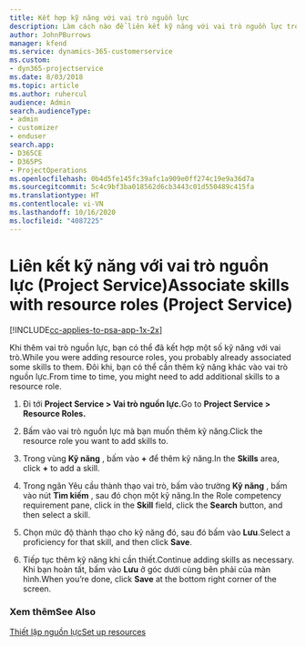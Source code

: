 ```yaml
---
title: Kết hợp kỹ năng với vai trò nguồn lực
description: Làm cách nào để liên kết kỹ năng với vai trò nguồn lực trong Project Service
author: JohnPBurrows
manager: kfend
ms.service: dynamics-365-customerservice
ms.custom:
- dyn365-projectservice
ms.date: 8/03/2018
ms.topic: article
ms.author: ruhercul
audience: Admin
search.audienceType:
- admin
- customizer
- enduser
search.app:
- D365CE
- D365PS
- ProjectOperations
ms.openlocfilehash: 0b4d5fe145fc39afc1a909e0ff274c19e9a36d7a
ms.sourcegitcommit: 5c4c9bf3ba018562d6cb3443c01d550489c415fa
ms.translationtype: HT
ms.contentlocale: vi-VN
ms.lasthandoff: 10/16/2020
ms.locfileid: "4087225"
---
```

# <a name="associate-skills-with-resource-roles-project-service"></a><span data-ttu-id="437b7-103">Liên kết kỹ năng với vai trò nguồn lực (Project Service)</span><span class="sxs-lookup"><span data-stu-id="437b7-103">Associate skills with resource roles (Project Service)</span></span>

[!INCLUDE[cc-applies-to-psa-app-1x-2x](../includes/cc-applies-to-psa-app-1x-2x.md)]

<span data-ttu-id="437b7-104">Khi thêm vai trò nguồn lực, bạn có thể đã kết hợp một số kỹ năng với vai trò.</span><span class="sxs-lookup"><span data-stu-id="437b7-104">While you were adding resource roles, you probably already associated some skills to them.</span></span> <span data-ttu-id="437b7-105">Đôi khi, bạn có thể cần thêm kỹ năng khác vào vai trò nguồn lực.</span><span class="sxs-lookup"><span data-stu-id="437b7-105">From time to time, you might need to add additional skills to a resource role.</span></span>  
  
1.  <span data-ttu-id="437b7-106">Đi tới **Project Service > Vai trò nguồn lực.**</span><span class="sxs-lookup"><span data-stu-id="437b7-106">Go to **Project Service > Resource Roles.**</span></span>  
  
2.  <span data-ttu-id="437b7-107">Bấm vào vai trò nguồn lực mà bạn muốn thêm kỹ năng.</span><span class="sxs-lookup"><span data-stu-id="437b7-107">Click the resource role you want to add skills to.</span></span>  
  
3.  <span data-ttu-id="437b7-108">Trong vùng **Kỹ năng** , bấm vào **+** để thêm kỹ năng.</span><span class="sxs-lookup"><span data-stu-id="437b7-108">In the **Skills** area, click **+** to add a skill.</span></span>  
  
4.  <span data-ttu-id="437b7-109">Trong ngăn Yêu cầu thành thạo vai trò, bấm vào trường **Kỹ năng** , bấm vào nút **Tìm kiếm** , sau đó chọn một kỹ năng.</span><span class="sxs-lookup"><span data-stu-id="437b7-109">In the Role competency requirement pane, click in the **Skill** field, click the **Search** button,  and then select a skill.</span></span>  
  
5.  <span data-ttu-id="437b7-110">Chọn mức độ thành thạo cho kỹ năng đó, sau đó bấm vào **Lưu**.</span><span class="sxs-lookup"><span data-stu-id="437b7-110">Select a proficiency for that skill, and then click **Save**.</span></span>  
  
6.  <span data-ttu-id="437b7-111">Tiếp tục thêm kỹ năng khi cần thiết.</span><span class="sxs-lookup"><span data-stu-id="437b7-111">Continue adding skills as necessary.</span></span> <span data-ttu-id="437b7-112">Khi bạn hoàn tất, bấm vào **Lưu** ở góc dưới cùng bên phải của màn hình.</span><span class="sxs-lookup"><span data-stu-id="437b7-112">When you’re done, click **Save** at the bottom right corner of the screen.</span></span>  
  
### <a name="see-also"></a><span data-ttu-id="437b7-113">Xem thêm</span><span class="sxs-lookup"><span data-stu-id="437b7-113">See Also</span></span>  
 [<span data-ttu-id="437b7-114">Thiết lập nguồn lực</span><span class="sxs-lookup"><span data-stu-id="437b7-114">Set up resources</span></span>](../psa/set-up-resources.md)
